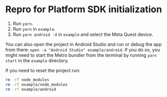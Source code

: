 # Repro for Platform SDK initialization

1. Run `yarn`.
2. Run `yarn` in `example`.
3. Run `yarn android -d` in `example` and select the Meta Quest device.

You can also open the project in Android Studio and run or debug the app from there: `open -a "Android Studio" example/android`. If you do so, you might need to start the Metro bundler from the terminal by running `yarn start` in the `example` directory.

If you need to reset the project run:
```bash
rm -rf node_modules
rm -rf example/node_modules
rm -rf example/android
```
